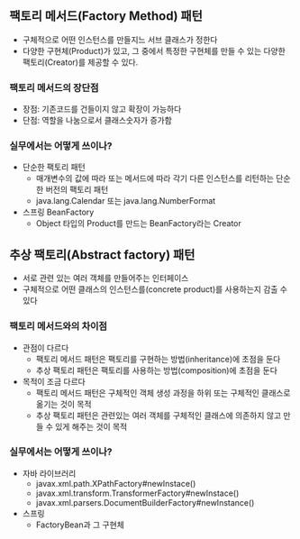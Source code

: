 ## 팩토리 메서드(Factory Method) 패턴
- 구체적으로 어떤 인스턴스를 만들지느 서브 클래스가 정한다
- 다양한 구현체(Product)가 있고, 그 중에서 특정한 구현체를 만들 수 있는 다양한 팩토리(Creator)를 제공할 수 있다.

### 팩토리 메서드의 장단점
- 장점: 기존코드를 건들이지 않고 확장이 가능하다
- 단점: 역할을 나눔으로서 클래스숫자가 증가함

### 실무에서는 어떻게 쓰이나?
- 단순한 팩토리 패턴
  - 매개변수의 값에 따라 또는 메서드에 따라 각기 다른 인스턴스를 리턴하는 단순한 버전의 팩토리 패턴
  - java.lang.Calendar 또는 java.lang.NumberFormat
- 스프링 BeanFactory
  - Object 타입의 Product를 만드는 BeanFactory라는 Creator


## 추상 팩토리(Abstract factory) 패턴
- 서로 관련 있는 여러 객체를 만들어주는 인터페이스
- 구체적으로 어떤 클래스의 인스턴스를(concrete product)를 사용하는지 감출 수 있다

### 팩토리 메서드와의 차이점
- 관점이 다르다
  - 팩토리 메서드 패턴은 팩토리를 구현하는 방법(inheritance)에 초점을 둔다
  - 추상 팩토리 패턴은 팩토리를 사용하는 방법(composition)에 초점을 둔다
- 목적이 조금 다르다
  - 팩토리 메서드 패턴은 구체적인 객체 생성 과정을 하위 또는 구체적인 클래스로 옮기는 것이 목적
  - 추상 팩토리 패턴은 관련있는 여러 객체를 구체적인 클래스에 의존하지 않고 만들 수 있게 해주는 것이 목적

### 실무에서는 어떻게 쓰이나?
- 자바 라이브러리
  - javax.xml.path.XPathFactory#newInstace()
  - javax.xml.transform.TransformerFactory#newInstace()
  - javax.xml.parsers.DocumentBuilderFactory#newInstance()
- 스프링
  - FactoryBean과 그 구현체